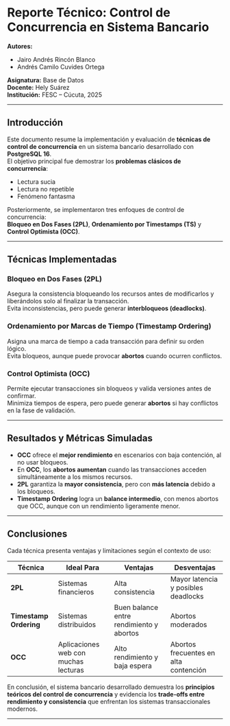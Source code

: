 # Reporte Técnico: Control de Concurrencia en Sistema Bancario

**Autores:**  
- Jairo Andrés Rincón Blanco  
- Andrés Camilo Cuvides Ortega  

**Asignatura:** Base de Datos  
**Docente:** Hely Suárez  
**Institución:** FESC – Cúcuta, 2025  

---

## Introducción

Este documento resume la implementación y evaluación de **técnicas de control de concurrencia** en un sistema bancario desarrollado con **PostgreSQL 16**.  
El objetivo principal fue demostrar los **problemas clásicos de concurrencia**:

- Lectura sucia  
- Lectura no repetible  
- Fenómeno fantasma  

Posteriormente, se implementaron tres enfoques de control de concurrencia:  
**Bloqueo en Dos Fases (2PL)**, **Ordenamiento por Timestamps (TS)** y **Control Optimista (OCC)**.

---

## Técnicas Implementadas

### Bloqueo en Dos Fases (2PL)
Asegura la consistencia bloqueando los recursos antes de modificarlos y liberándolos solo al finalizar la transacción.  
Evita inconsistencias, pero puede generar **interbloqueos (deadlocks)**.

### Ordenamiento por Marcas de Tiempo (Timestamp Ordering)
Asigna una marca de tiempo a cada transacción para definir su orden lógico.  
Evita bloqueos, aunque puede provocar **abortos** cuando ocurren conflictos.

### Control Optimista (OCC)
Permite ejecutar transacciones sin bloqueos y valida versiones antes de confirmar.  
Minimiza tiempos de espera, pero puede generar **abortos** si hay conflictos en la fase de validación.

---

## Resultados y Métricas Simuladas

- **OCC** ofrece el **mejor rendimiento** en escenarios con baja contención, al no usar bloqueos.  
- En **OCC**, los **abortos aumentan** cuando las transacciones acceden simultáneamente a los mismos recursos.  
- **2PL** garantiza la **mayor consistencia**, pero con **más latencia** debido a los bloqueos.  
- **Timestamp Ordering** logra un **balance intermedio**, con menos abortos que OCC, aunque con un rendimiento ligeramente menor.

---

## Conclusiones

Cada técnica presenta ventajas y limitaciones según el contexto de uso:

| Técnica | Ideal Para | Ventajas | Desventajas |
|----------|-------------|-----------|--------------|
| **2PL** | Sistemas financieros | Alta consistencia | Mayor latencia y posibles deadlocks |
| **Timestamp Ordering** | Sistemas distribuidos | Buen balance entre rendimiento y abortos | Abortos moderados |
| **OCC** | Aplicaciones web con muchas lecturas | Alto rendimiento y baja espera | Abortos frecuentes en alta contención |

En conclusión, el sistema bancario desarrollado demuestra los **principios teóricos del control de concurrencia** y evidencia los **trade-offs entre rendimiento y consistencia** que enfrentan los sistemas transaccionales modernos.

---
